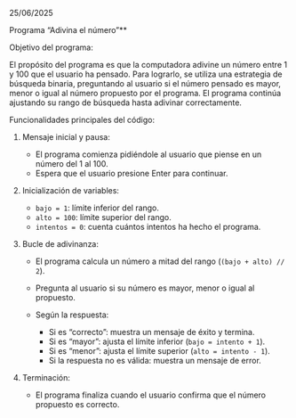 
25/06/2025

Programa “Adivina el número”**


Objetivo del programa:

El propósito del programa es que la computadora adivine un número entre 1 y 100 que el usuario ha pensado. Para lograrlo, se utiliza una estrategia de búsqueda binaria, preguntando al usuario si el número pensado es mayor, menor o igual al número propuesto por el programa. El programa continúa ajustando su rango de búsqueda hasta adivinar correctamente.



 Funcionalidades principales del código:

1. Mensaje inicial y pausa:

   * El programa comienza pidiéndole al usuario que piense en un número del 1 al 100.
   * Espera que el usuario presione Enter para continuar.

2. Inicialización de variables:

   * `bajo = 1`: límite inferior del rango.
   * `alto = 100`: límite superior del rango.
   * `intentos = 0`: cuenta cuántos intentos ha hecho el programa.

3. Bucle de adivinanza:

   * El programa calcula un número a mitad del rango (`(bajo + alto) // 2`).
   * Pregunta al usuario si su número es mayor, menor o igual al propuesto.
   * Según la respuesta:

     * Si es “correcto”: muestra un mensaje de éxito y termina.
     * Si es “mayor”: ajusta el límite inferior (`bajo = intento + 1`).
     * Si es “menor”: ajusta el límite superior (`alto = intento - 1`).
     * Si la respuesta no es válida: muestra un mensaje de error.

4. Terminación:

   * El programa finaliza cuando el usuario confirma que el número propuesto es correcto.


